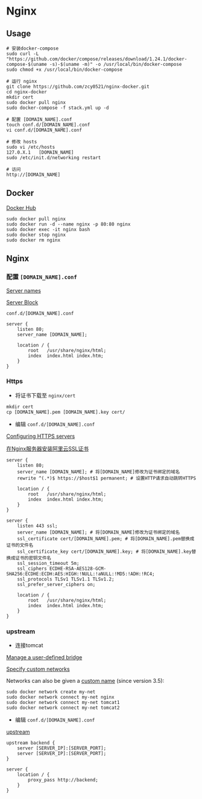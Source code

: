 # Nginx

## Usage

```shell script
# 安装docker-compose
sudo curl -L "https://github.com/docker/compose/releases/download/1.24.1/docker-compose-$(uname -s)-$(uname -m)" -o /usr/local/bin/docker-compose
sudo chmod +x /usr/local/bin/docker-compose

# 运行 nginx
git clone https://github.com/zcy0521/nginx-docker.git
cd nginx-docker
mkdir cert
sudo docker pull nginx
sudo docker-compose -f stack.yml up -d

# 配置 [DOMAIN_NAME].conf
touch conf.d/[DOMAIN_NAME].conf
vi conf.d/[DOMAIN_NAME].conf

# 修改 hosts
sudo vi /etc/hosts
127.0.X.1	[DOMAIN_NAME]
sudo /etc/init.d/networking restart

# 访问
http://[DOMAIN_NAME]
```

## Docker

[Docker Hub](https://hub.docker.com/_/nginx)

```shell script
sudo docker pull nginx
sudo docker run -d --name nginx -p 80:80 nginx
sudo docker exec -it nginx bash
sudo docker stop nginx
sudo docker rm nginx
```

## Nginx

### 配置 `[DOMAIN_NAME].conf`

[Server names](http://nginx.org/en/docs/http/server_names.html)

[Server Block](https://www.nginx.com/resources/wiki/start/topics/examples/server_blocks)

`conf.d/[DOMAIN_NAME].conf`
```
server {
    listen 80;
    server_name [DOMAIN_NAME];

    location / {
        root   /usr/share/nginx/html;
        index  index.html index.htm;
    }
}
```

### Https

- 将证书下载至 `nginx/cert`

```shell script
mkdir cert
cp [DOMAIN_NAME].pem [DOMAIN_NAME].key cert/
```

- 编辑 `conf.d/[DOMAIN_NAME].conf`

[Configuring HTTPS servers](http://nginx.org/en/docs/http/configuring_https_servers.html)

[在Nginx服务器安装阿里云SSL证书](https://help.aliyun.com/document_detail/98728.html)

```
server {
    listen 80;
    server_name [DOMAIN_NAME]; # 将[DOMAIN_NAME]修改为证书绑定的域名
    rewrite ^(.*)$ https://$host$1 permanent; # 设置HTTP请求自动跳转HTTPS

    location / {
        root   /usr/share/nginx/html;
        index  index.html index.htm;
    }
}

server {
    listen 443 ssl;
    server_name [DOMAIN_NAME]; # 将[DOMAIN_NAME]修改为证书绑定的域名
    ssl_certificate cert/[DOMAIN_NAME].pem; # 将[DOMAIN_NAME].pem替换成证书的文件名
    ssl_certificate_key cert/[DOMAIN_NAME].key; # 将[DOMAIN_NAME].key替换成证书的密钥文件名
    ssl_session_timeout 5m;
    ssl_ciphers ECDHE-RSA-AES128-GCM-SHA256:ECDHE:ECDH:AES:HIGH:!NULL:!aNULL:!MD5:!ADH:!RC4;
    ssl_protocols TLSv1 TLSv1.1 TLSv1.2;
    ssl_prefer_server_ciphers on;

    location / {
        root   /usr/share/nginx/html;
        index  index.html index.htm;
    }
}
```

### upstream

- 连接tomcat

[Manage a user-defined bridge](https://docs.docker.com/network/bridge/#manage-a-user-defined-bridge)

[Specify custom networks](https://docs.docker.com/compose/networking/#specify-custom-networks)

Networks can also be given a [custom name](https://docs.docker.com/compose/compose-file/#name-1) (since version 3.5):

```shell script
sudo docker network create my-net
sudo docker network connect my-net nginx
sudo docker network connect my-net tomcat1
sudo docker network connect my-net tomcat2
```

- 编辑 `conf.d/[DOMAIN_NAME].conf`

[upstream](http://nginx.org/en/docs/http/ngx_http_upstream_module.html)

```
upstream backend {
    server [SERVER_IP]:[SERVER_PORT];
    server [SERVER_IP]:[SERVER_PORT];
}

server {
    location / {
        proxy_pass http://backend;
    }
}
```
